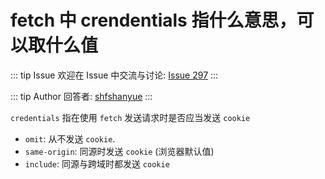 # fetch 中 crendentials 指什么意思，可以取什么值



::: tip Issue 
 欢迎在 Issue 中交流与讨论: [Issue 297](https://github.com/shfshanyue/Daily-Question/issues/297) 
:::

::: tip Author 
回答者: [shfshanyue](https://github.com/shfshanyue) 
:::

`credentials` 指在使用 `fetch` 发送请求时是否应当发送 `cookie`

+ `omit`: 从不发送 `cookie`.
+ `same-origin`: 同源时发送 `cookie`  (浏览器默认值)
+ `include`: 同源与跨域时都发送 `cookie`